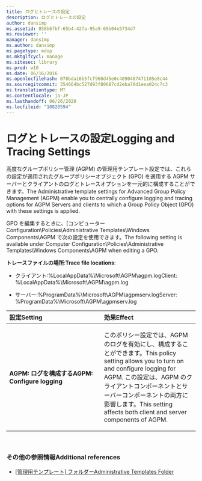```yaml
---
title: ログとトレースの設定
description: ログとトレースの設定
author: dansimp
ms.assetid: 858b6fbf-65b4-42fa-95a9-69b04e5734d7
ms.reviewer: ''
manager: dansimp
ms.author: dansimp
ms.pagetype: mdop
ms.mktglfcycl: manage
ms.sitesec: library
ms.prod: w10
ms.date: 06/16/2016
ms.openlocfilehash: 078bda16b5fcf968d45e0c4890487471105e8c44
ms.sourcegitcommit: 354664bc527d93f80687cd2eba70d1eea024c7c3
ms.translationtype: MT
ms.contentlocale: ja-JP
ms.lasthandoff: 06/26/2020
ms.locfileid: "10820594"
---
```

# <span data-ttu-id="5fdac-103">ログとトレースの設定</span><span class="sxs-lookup"><span data-stu-id="5fdac-103">Logging and Tracing Settings</span></span>


<span data-ttu-id="5fdac-104">高度なグループポリシー管理 (AGPM) の管理用テンプレート設定では、これらの設定が適用されたグループポリシーオブジェクト (GPO) を適用する AGPM サーバーとクライアントのログとトレースオプションを一元的に構成することができます。</span><span class="sxs-lookup"><span data-stu-id="5fdac-104">The Administrative template settings for Advanced Group Policy Management (AGPM) enable you to centrally configure logging and tracing options for AGPM Servers and clients to which a Group Policy Object (GPO) with these settings is applied.</span></span>

<span data-ttu-id="5fdac-105">GPO を編集するときに、[コンピューター Configuration\\Policies\\Administrative Templates\\Windows Components\\AGPM で次の設定を使用できます。</span><span class="sxs-lookup"><span data-stu-id="5fdac-105">The following setting is available under Computer Configuration\\Policies\\Administrative Templates\\Windows Components\\AGPM when editing a GPO.</span></span>

<span data-ttu-id="5fdac-106">**トレースファイルの場所**:</span><span class="sxs-lookup"><span data-stu-id="5fdac-106">**Trace file locations**:</span></span>

-   <span data-ttu-id="5fdac-107">クライアント:%LocalAppData%\\Microsoft\\AGPM\\agpm.log</span><span class="sxs-lookup"><span data-stu-id="5fdac-107">Client: %LocalAppData%\\Microsoft\\AGPM\\agpm.log</span></span>

-   <span data-ttu-id="5fdac-108">サーバー:%ProgramData%\\Microsoft\\AGPM\\agpmserv.log</span><span class="sxs-lookup"><span data-stu-id="5fdac-108">Server: %ProgramData%\\Microsoft\\AGPM\\agpmserv.log</span></span>

<table>
<colgroup>
<col width="50%" />
<col width="50%" />
</colgroup>
<thead>
<tr class="header">
<th align="left"><span data-ttu-id="5fdac-109">設定</span><span class="sxs-lookup"><span data-stu-id="5fdac-109">Setting</span></span></th>
<th align="left"><span data-ttu-id="5fdac-110">効果</span><span class="sxs-lookup"><span data-stu-id="5fdac-110">Effect</span></span></th>
</tr>
</thead>
<tbody>
<tr class="odd">
<td align="left"><p><strong><span data-ttu-id="5fdac-111">AGPM: ログを構成する</span><span class="sxs-lookup"><span data-stu-id="5fdac-111">AGPM: Configure logging</span></span></strong></p></td>
<td align="left"><p><span data-ttu-id="5fdac-112">このポリシー設定では、AGPM のログを有効にし、構成することができます。</span><span class="sxs-lookup"><span data-stu-id="5fdac-112">This policy setting allows you to turn on and configure logging for AGPM.</span></span> <span data-ttu-id="5fdac-113">この設定は、AGPM のクライアントコンポーネントとサーバーコンポーネントの両方に影響します。</span><span class="sxs-lookup"><span data-stu-id="5fdac-113">This setting affects both client and server components of AGPM.</span></span></p></td>
</tr>
</tbody>
</table>

 

### <span data-ttu-id="5fdac-114">その他の参照情報</span><span class="sxs-lookup"><span data-stu-id="5fdac-114">Additional references</span></span>

-   [<span data-ttu-id="5fdac-115">[管理用テンプレート] フォルダー</span><span class="sxs-lookup"><span data-stu-id="5fdac-115">Administrative Templates Folder</span></span>](administrative-templates-folder-agpm30ops.md)

 

 





